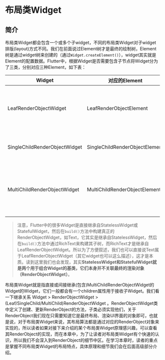# 布局类Widget

## 简介

布局类Widget都会包含一个或多个子widget，不同的布局类Widget对子widget排版(layout)方式不同。我们在前面说过Element树才是最终的绘制树，Element树是通过widget树来创建的（通过`Widget.createElement()`），widget其实就是Element的配置数据。Flutter中，根据Widget是否需要包含子节点将Widget分为了三类，分别对应三种Element，如下表：

| Widget                        | 对应的Element                  | 用途                                                         |
| ----------------------------- | ------------------------------ | ------------------------------------------------------------ |
| LeafRenderObjectWidget        | LeafRenderObjectElement        | Widget树的叶子节点，用于没有子节点的widget，通常基础widget都属于这一类，如Text、Image。 |
| SingleChildRenderObjectWidget | SingleChildRenderObjectElement | 包含一个子Widget，如：ConstrainedBox、DecoratedBox等         |
| MultiChildRenderObjectWidget  | MultiChildRenderObjectElement  | 包含多个子Widget，一般都有一个children参数，接受一个Widget数组。如Row、Column、Stack等 |

> 注意，Flutter中的很多Widget是直接继承自StatelessWidget或StatefulWidget，然后在`build()`方法中构建真正的RenderObjectWidget，如Text，它其实是继承自StatelessWidget，然后在`build()`方法中通过RichText来构建其子树，而RichText才是继承自LeafRenderObjectWidget。所以为了方便叙述，我们也可以直接说Text属于LeafRenderObjectWidget（其它widget也可以这么描述），这才是本质。读到这里我们也会发现，其实**StatelessWidget和StatefulWidget就是两个用于组合Widget的基类，它们本身并不关联最终的渲染对象（RenderObjectWidget）**。

布局类Widget就是指直接或间接继承(包含)MultiChildRenderObjectWidget的Widget的Widget，它们一般都会有一个children属性用于接收子Widget。我们看一下继承关系 Widget > RenderObjectWidget > (Leaf/SingleChild/MultiChild)RenderObjectWidget 。RenderObjectWidget类中定义了创建、更新RenderObject的方法，子类必须实现他们，关于RenderObject我们现在只需要知道它是最终布局、渲染UI界面的对象即可，也就是说，对于布局类Widget来说，其布局算法都是通过对应的RenderObject对象来实现的，所以读者如果对接下来介绍的某个布局类Widget原理感兴趣，可以查看其RenderObject的实现，而在本章中，为了让读者对布局类Widget有个快速的认识，所以我们不会深入到RenderObject的细节中区。在学习本章时，读者的重点是掌握不同布局类Widget的布局特点，具体原理和细节我们会在后面高级部分介绍。

